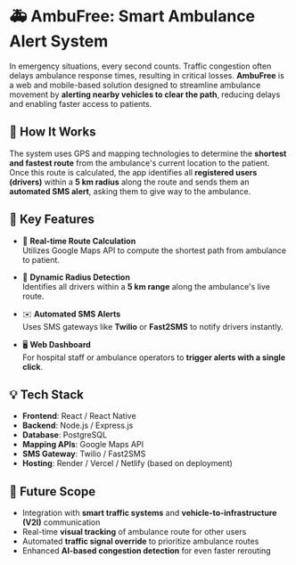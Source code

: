 
# 🚑 AmbuFree: Smart Ambulance Alert System

In emergency situations, every second counts. Traffic congestion often delays ambulance response times, resulting in critical losses. **AmbuFree** is a web and mobile-based solution designed to streamline ambulance movement by **alerting nearby vehicles to clear the path**, reducing delays and enabling faster access to patients.

## 🔧 How It Works

The system uses GPS and mapping technologies to determine the **shortest and fastest route** from the ambulance's current location to the patient. Once this route is calculated, the app identifies all **registered users (drivers)** within a **5 km radius** along the route and sends them an **automated SMS alert**, asking them to give way to the ambulance.

## 🌟 Key Features

- 📍 **Real-time Route Calculation**  
  Utilizes Google Maps API to compute the shortest path from ambulance to patient.

- 📡 **Dynamic Radius Detection**  
  Identifies all drivers within a **5 km range** along the ambulance's live route.

- ✉️ **Automated SMS Alerts**  
  Uses SMS gateways like **Twilio** or **Fast2SMS** to notify drivers instantly.

- 🖥️ **Web Dashboard**  
  For hospital staff or ambulance operators to **trigger alerts with a single click**.

## 💡 Tech Stack

- **Frontend**: React / React Native  
- **Backend**: Node.js / Express.js  
- **Database**: PostgreSQL  
- **Mapping APIs**: Google Maps API  
- **SMS Gateway**: Twilio / Fast2SMS  
- **Hosting**: Render / Vercel / Netlify (based on deployment)

## 🚀 Future Scope

- Integration with **smart traffic systems** and **vehicle-to-infrastructure (V2I)** communication  
- Real-time **visual tracking** of ambulance route for other users  
- Automated **traffic signal override** to prioritize ambulance routes  
- Enhanced **AI-based congestion detection** for even faster rerouting  


